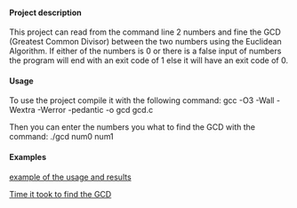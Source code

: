 #### Project description 

This project can read from the command line 2 numbers and fine the GCD (Greatest Common Divisor) between the two numbers using the Euclidean Algorithm.
If either of the numbers is 0 or there is a false input of numbers the program will end with an exit code of 1 else it will have an exit code of 0.  

#### Usage 

To use the project compile it with the following command: gcc -O3 -Wall -Wextra -Werror -pedantic -o gcd gcd.c

Then you can enter the numbers you what to find the GCD with the command:  ./gcd num0 num1


#### Examples 

[example of the usage and results](https://postimg.cc/1gPH38RQ)


[Time it took to find the GCD](https://postimg.cc/xJ8F9Xgd)
